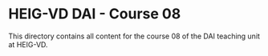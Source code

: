 # HEIG-VD DAI - Course 08

This directory contains all content for the course 08 of the DAI teaching unit
at HEIG-VD.
